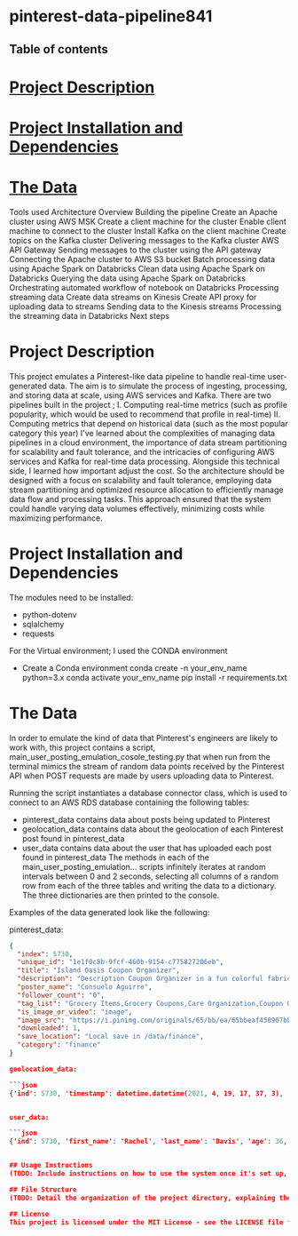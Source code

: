 # pinterest-data-pipeline841

## Table of contents
# [Project Description](#project-description)
# [Project Installation and Dependencies](#project-installation-and-dependencies)
# [The Data](#the-data)
Tools used
Architecture Overview
Building the pipeline
Create an Apache cluster using AWS MSK
Create a client machine for the cluster
Enable client machine to connect to the cluster
Install Kafka on the client machine
Create topics on the Kafka cluster
Delivering messages to the Kafka cluster
AWS API Gateway
Sending messages to the cluster using the API gateway
Connecting the Apache cluster to AWS S3 bucket
Batch processing data using Apache Spark on Databricks
Clean data using Apache Spark on Databricks
Querying the data using Apache Spark on Databricks
Orchestrating automated workflow of notebook on Databricks
Processing streaming data
Create data streams on Kinesis
Create API proxy for uploading data to streams
Sending data to the Kinesis streams
Processing the streaming data in Databricks
Next steps

# Project Description

This project emulates a Pinterest-like data pipeline to handle real-time user-generated data. The aim is to simulate the process of ingesting, processing, and storing data at scale, using AWS services and Kafka. There are two pipelines built in the project ; 
I. Computing real-time metrics (such as profile popularity, which would be used to recommend that profile in real-time)
II. Computing metrics that depend on historical data (such as the most popular category this year) 
I've learned about the complexities of managing data pipelines in a cloud environment, the importance of data stream partitioning for scalability and fault tolerance, and the intricacies of configuring AWS services and Kafka for real-time data processing. Alongside this technical side, I learned how important adjust the cost. So the architecture should be designed with a focus on scalability and fault tolerance, employing data stream partitioning and optimized resource allocation to efficiently manage data flow and processing tasks. This approach ensured that the system could handle varying data volumes effectively, minimizing costs while maximizing performance.


# Project Installation and Dependencies

The modules need to be installed:

- python-dotenv
- sqlalchemy
- requests

For the Virtual environment; I used the CONDA environment

- Create a Conda environment 
conda create -n your_env_name python=3.x
conda activate your_env_name
pip install -r requirements.txt

# The Data

In order to emulate the kind of data that Pinterest's engineers are likely to work with, this project contains a script, main_user_posting_emulation_cosole_testing.py that when run from the terminal mimics the stream of random data points received by the Pinterest API when POST requests are made by users uploading data to Pinterest.

Running the script instantiates a database connector class, which is used to connect to an AWS RDS database containing the following tables:

- pinterest_data contains data about posts being updated to Pinterest
- geolocation_data contains data about the geolocation of each Pinterest post found in pinterest_data
- user_data contains data about the user that has uploaded each post found in pinterest_data
The methods in each of the main_user_posting_emulation... scripts infinitely iterates at random intervals between 0 and 2 seconds, selecting all columns of a random row from each of the three tables and writing the data to a dictionary. The three dictionaries are then printed to the console.

Examples of the data generated look like the following:

pinterest_data:

```json
{
  "index": 5730,
  "unique_id": "1e1f0c8b-9fcf-460b-9154-c775827206eb",
  "title": "Island Oasis Coupon Organizer",
  "description": "Description Coupon Organizer in a fun colorful fabric -island oasis, Great Size for the 'basic' couponer - holds up to 500 coupons with ease, and is made long enough so that you…",
  "poster_name": "Consuelo Aguirre",
  "follower_count": "0",
  "tag_list": "Grocery Items,Grocery Coupons,Care Organization,Coupon Organization,Extreme Couponing,Couponing 101,Life Binder,Save My Money,Love Coupons",
  "is_image_or_video": "image",
  "image_src": "https://i.pinimg.com/originals/65/bb/ea/65bbeaf458907bb079317d8303c4fa0e.jpg",
  "downloaded": 1,
  "save_location": "Local save in /data/finance",
  "category": "finance"
}

geolocation_data:

```json
{'ind': 5730, 'timestamp': datetime.datetime(2021, 4, 19, 17, 37, 3), 'latitude': -77.015, 'longitude': -101.437, 'country': 'Colombia'}


user_data:

```json
{'ind': 5730, 'first_name': 'Rachel', 'last_name': 'Davis', 'age': 36, 'date_joined': datetime.datetime(2015, 12, 8, 20, 2, 43)}


## Usage Instructions
(TODO: Include instructions on how to use the system once it's set up, detailing any commands, scripts, or interfaces designed for interacting with the pipeline.)

## File Structure
(TODO: Detail the organization of the project directory, explaining the purpose of main folders and files to help users navigate your project.)

## License
This project is licensed under the MIT License - see the LICENSE file for details.
